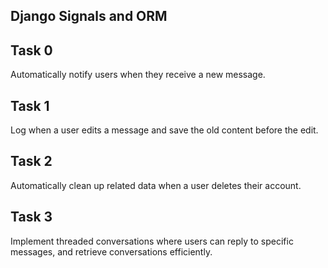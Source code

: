 ## Django Signals and ORM

## Task 0
Automatically notify users when they receive a new message.

## Task 1
Log when a user edits a message and save the old content before the edit.

## Task 2
Automatically clean up related data when a user deletes their account.

## Task 3
Implement threaded conversations where users can reply to specific messages, and retrieve conversations efficiently.